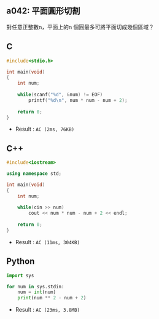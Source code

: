 ## a042: 平面圓形切割
對任意正整數n，平面上的n 個圓最多可將平面切成幾個區域？

## C
```C
#include<stdio.h>

int main(void)
{
	int num;
	
	while(scanf("%d", &num) != EOF)
		printf("%d\n", num * num - num + 2);
	
	return 0;
} 
```
 * Result : `AC (2ms, 76KB)`

## C++
```C++
#include<iostream>

using namespace std;

int main(void)
{
	int num;
	
	while(cin >> num)
		cout << num * num - num + 2 << endl;
		
	return 0;
}
```
 * Result : `AC (11ms, 304KB)`

## Python
```python
import sys

for num in sys.stdin:
    num = int(num)
    print(num ** 2 - num + 2)
```
 * Result : `AC (23ms, 3.8MB)`
